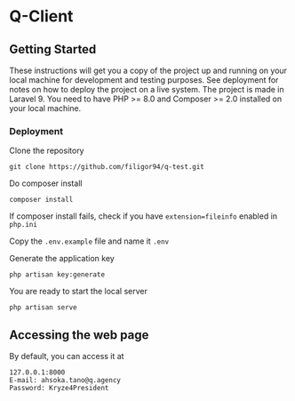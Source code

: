 # Q-Client

## Getting Started

These instructions will get you a copy of the project up and running on your local machine for development and testing purposes. See deployment for notes on how to deploy the project on a live system.
The project is made in Laravel 9. You need to have PHP >= 8.0 and Composer >= 2.0 installed on your local machine.
### Deployment

Clone the repository
```
git clone https://github.com/filigor94/q-test.git
```

Do composer install
```
composer install
```

If composer install fails, check if you have `extension=fileinfo` enabled in `php.ini`

Copy the `.env.example` file and name it `.env`

Generate the application key

```
php artisan key:generate
```

You are ready to start the local server

```
php artisan serve
```

## Accessing the web page

By default, you can access it at

```
127.0.0.1:8000
E-mail: ahsoka.tano@q.agency
Password: Kryze4President
```
